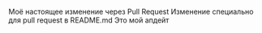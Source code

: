 Моё настоящее изменение через Pull Request
Изменение специально для pull request в README.md
Это мой апдейт
